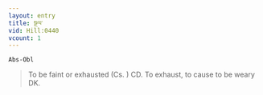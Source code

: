 ```yaml
---
layout: entry
title: སྔལ་
vid: Hill:0440
vcount: 1
---
```

`Abs-Obl`
> To be faint or exhausted (Cs\.
) CD\.
 To exhaust, to cause to be weary DK\.

